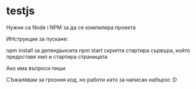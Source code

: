# testjs

Нужни са Node i NPM за да се компилира проекта

ИНструкции за пускане:

npm install за депендънсита
npm start скрипта стартира сървъра, който предоставя хмл и стартира страницата

Ако има въпроси пиши

СЪжалявам за грозния код, но работи като за написан набързо :D 
